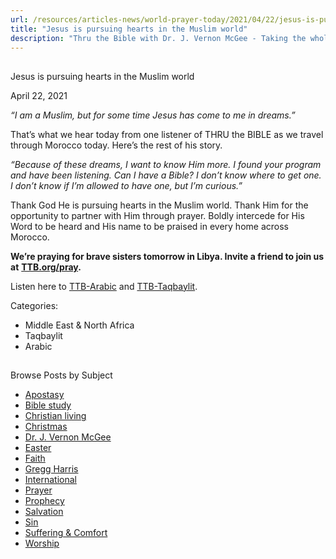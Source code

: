 ```yaml
---
url: /resources/articles-news/world-prayer-today/2021/04/22/jesus-is-pursuing-hearts-in-the-muslim-world
title: "Jesus is pursuing hearts in the Muslim world"
description: "Thru the Bible with Dr. J. Vernon McGee - Taking the whole Word to the whole world"
---
```







## 
 Jesus is pursuing hearts in the Muslim world


April 22, 2021
![]()




*“I am a Muslim, but for some time Jesus has come to me in dreams.”*

That’s what we hear today from one listener of THRU the BIBLE as we travel through Morocco today. Here’s the rest of his story.

*“Because of these dreams, I want to know Him more. I found your program and have been listening. Can I have a Bible? I don’t know where to get one. I don’t know if I’m allowed to have one, but I’m curious.”*

Thank God He is pursuing hearts in the Muslim world. Thank Him for the opportunity to partner with Him through prayer. Boldly intercede for His Word to be heard and His name to be praised in every home across Morocco. 

**We’re praying for brave sisters tomorrow in Libya. Invite a friend to join us at** [**TTB.org/pray**](https://www.ttb.org/pray)**.**

Listen here to [TTB-Arabic](https://ttb.twr.org/home/day,0441/language,ARB) and [TTB-Taqbaylit](https://ttb.twr.org/home/day,0441/language,KAB).



Categories: 


* Middle East & North Africa
* Taqbaylit
* Arabic









## 
 Browse Posts by Subject


* [Apostasy](/resources/articles-news/-in-tags/tags/Apostasy)
* [Bible study](/resources/articles-news/-in-tags/tags/Bible-study)
* [Christian living](/resources/articles-news/-in-tags/tags/Christian-living)
* [Christmas](/resources/articles-news/-in-tags/tags/Christmas)
* [Dr. J. Vernon McGee](/resources/articles-news/-in-tags/tags/Dr-J-Vernon-McGee)
* [Easter](/resources/articles-news/-in-tags/tags/easter)
* [Faith](/resources/articles-news/-in-tags/tags/Faith)
* [Gregg Harris](/resources/articles-news/-in-tags/tags/Gregg-Harris)
* [International](/resources/articles-news/-in-tags/tags/International)
* [Prayer](/resources/articles-news/-in-tags/tags/prayer)
* [Prophecy](/resources/articles-news/-in-tags/tags/Prophecy)
* [Salvation](/resources/articles-news/-in-tags/tags/Salvation)
* [Sin](/resources/articles-news/-in-tags/tags/sin)
* [Suffering & Comfort](/resources/articles-news/-in-tags/tags/Suffering-Comfort)
* [Worship](/resources/articles-news/-in-tags/tags/worship)






